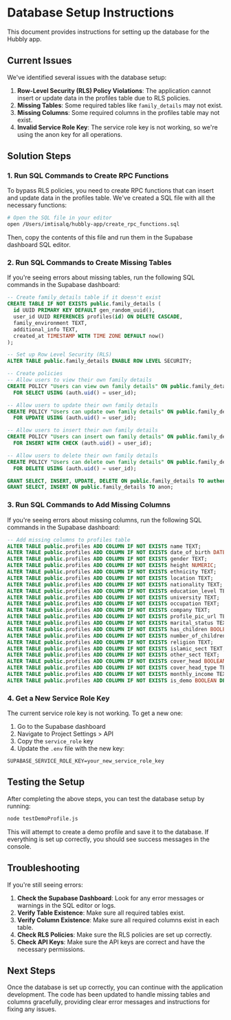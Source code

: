 # Database Setup Instructions

This document provides instructions for setting up the database for the Hubbly app.

## Current Issues

We've identified several issues with the database setup:

1. **Row-Level Security (RLS) Policy Violations**: The application cannot insert or update data in the profiles table due to RLS policies.
2. **Missing Tables**: Some required tables like `family_details` may not exist.
3. **Missing Columns**: Some required columns in the profiles table may not exist.
4. **Invalid Service Role Key**: The service role key is not working, so we're using the anon key for all operations.

## Solution Steps

### 1. Run SQL Commands to Create RPC Functions

To bypass RLS policies, you need to create RPC functions that can insert and update data in the profiles table. We've created a SQL file with all the necessary functions:

```bash
# Open the SQL file in your editor
open /Users/imtisalq/hubbly-app/create_rpc_functions.sql
```

Then, copy the contents of this file and run them in the Supabase dashboard SQL editor.

### 2. Run SQL Commands to Create Missing Tables

If you're seeing errors about missing tables, run the following SQL commands in the Supabase dashboard:

```sql
-- Create family_details table if it doesn't exist
CREATE TABLE IF NOT EXISTS public.family_details (
  id UUID PRIMARY KEY DEFAULT gen_random_uuid(),
  user_id UUID REFERENCES profiles(id) ON DELETE CASCADE,
  family_environment TEXT,
  additional_info TEXT,
  created_at TIMESTAMP WITH TIME ZONE DEFAULT now()
);

-- Set up Row Level Security (RLS)
ALTER TABLE public.family_details ENABLE ROW LEVEL SECURITY;

-- Create policies
-- Allow users to view their own family details
CREATE POLICY "Users can view own family details" ON public.family_details
  FOR SELECT USING (auth.uid() = user_id);

-- Allow users to update their own family details
CREATE POLICY "Users can update own family details" ON public.family_details
  FOR UPDATE USING (auth.uid() = user_id);

-- Allow users to insert their own family details
CREATE POLICY "Users can insert own family details" ON public.family_details
  FOR INSERT WITH CHECK (auth.uid() = user_id);

-- Allow users to delete their own family details
CREATE POLICY "Users can delete own family details" ON public.family_details
  FOR DELETE USING (auth.uid() = user_id);

GRANT SELECT, INSERT, UPDATE, DELETE ON public.family_details TO authenticated;
GRANT SELECT, INSERT ON public.family_details TO anon;
```

### 3. Run SQL Commands to Add Missing Columns

If you're seeing errors about missing columns, run the following SQL commands in the Supabase dashboard:

```sql
-- Add missing columns to profiles table
ALTER TABLE public.profiles ADD COLUMN IF NOT EXISTS name TEXT;
ALTER TABLE public.profiles ADD COLUMN IF NOT EXISTS date_of_birth DATE;
ALTER TABLE public.profiles ADD COLUMN IF NOT EXISTS gender TEXT;
ALTER TABLE public.profiles ADD COLUMN IF NOT EXISTS height NUMERIC;
ALTER TABLE public.profiles ADD COLUMN IF NOT EXISTS ethnicity TEXT;
ALTER TABLE public.profiles ADD COLUMN IF NOT EXISTS location TEXT;
ALTER TABLE public.profiles ADD COLUMN IF NOT EXISTS nationality TEXT;
ALTER TABLE public.profiles ADD COLUMN IF NOT EXISTS education_level TEXT;
ALTER TABLE public.profiles ADD COLUMN IF NOT EXISTS university TEXT;
ALTER TABLE public.profiles ADD COLUMN IF NOT EXISTS occupation TEXT;
ALTER TABLE public.profiles ADD COLUMN IF NOT EXISTS company TEXT;
ALTER TABLE public.profiles ADD COLUMN IF NOT EXISTS profile_pic_url TEXT;
ALTER TABLE public.profiles ADD COLUMN IF NOT EXISTS marital_status TEXT;
ALTER TABLE public.profiles ADD COLUMN IF NOT EXISTS has_children BOOLEAN DEFAULT false;
ALTER TABLE public.profiles ADD COLUMN IF NOT EXISTS number_of_children INTEGER;
ALTER TABLE public.profiles ADD COLUMN IF NOT EXISTS religion TEXT;
ALTER TABLE public.profiles ADD COLUMN IF NOT EXISTS islamic_sect TEXT;
ALTER TABLE public.profiles ADD COLUMN IF NOT EXISTS other_sect TEXT;
ALTER TABLE public.profiles ADD COLUMN IF NOT EXISTS cover_head BOOLEAN DEFAULT false;
ALTER TABLE public.profiles ADD COLUMN IF NOT EXISTS cover_head_type TEXT;
ALTER TABLE public.profiles ADD COLUMN IF NOT EXISTS monthly_income TEXT;
ALTER TABLE public.profiles ADD COLUMN IF NOT EXISTS is_demo BOOLEAN DEFAULT false;
```

### 4. Get a New Service Role Key

The current service role key is not working. To get a new one:

1. Go to the Supabase dashboard
2. Navigate to Project Settings > API
3. Copy the `service_role` key
4. Update the `.env` file with the new key:

```
SUPABASE_SERVICE_ROLE_KEY=your_new_service_role_key
```

## Testing the Setup

After completing the above steps, you can test the database setup by running:

```bash
node testDemoProfile.js
```

This will attempt to create a demo profile and save it to the database. If everything is set up correctly, you should see success messages in the console.

## Troubleshooting

If you're still seeing errors:

1. **Check the Supabase Dashboard**: Look for any error messages or warnings in the SQL editor or logs.
2. **Verify Table Existence**: Make sure all required tables exist.
3. **Verify Column Existence**: Make sure all required columns exist in each table.
4. **Check RLS Policies**: Make sure the RLS policies are set up correctly.
5. **Check API Keys**: Make sure the API keys are correct and have the necessary permissions.

## Next Steps

Once the database is set up correctly, you can continue with the application development. The code has been updated to handle missing tables and columns gracefully, providing clear error messages and instructions for fixing any issues.
